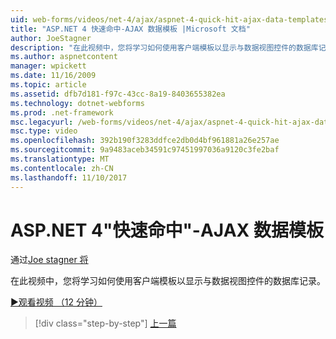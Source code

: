 ```yaml
---
uid: web-forms/videos/net-4/ajax/aspnet-4-quick-hit-ajax-data-templates
title: "ASP.NET 4 快速命中-AJAX 数据模板 |Microsoft 文档"
author: JoeStagner
description: "在此视频中，您将学习如何使用客户端模板以显示与数据视图控件的数据库记录。"
ms.author: aspnetcontent
manager: wpickett
ms.date: 11/16/2009
ms.topic: article
ms.assetid: dfb7d181-f97c-43cc-8a19-8403655382ea
ms.technology: dotnet-webforms
ms.prod: .net-framework
msc.legacyurl: /web-forms/videos/net-4/ajax/aspnet-4-quick-hit-ajax-data-templates
msc.type: video
ms.openlocfilehash: 392b190f3283ddfce2db0d4bf961881a26e257ae
ms.sourcegitcommit: 9a9483aceb34591c97451997036a9120c3fe2baf
ms.translationtype: MT
ms.contentlocale: zh-CN
ms.lasthandoff: 11/10/2017
---
```

<a name="aspnet-4-quick-hit---ajax-data-templates"></a>ASP.NET 4"快速命中"-AJAX 数据模板
====================
通过[Joe stagner 将](https://github.com/JoeStagner)

在此视频中，您将学习如何使用客户端模板以显示与数据视图控件的数据库记录。 

[&#9654;观看视频 （12 分钟）](https://channel9.msdn.com/Blogs/ASP-NET-Site-Videos/aspnet-4-quick-hit-ajax-data-templates)

>[!div class="step-by-step"]
[上一篇](aspnet-4-quick-hit-jquery-syntax-for-microsoft-ajax.md)
